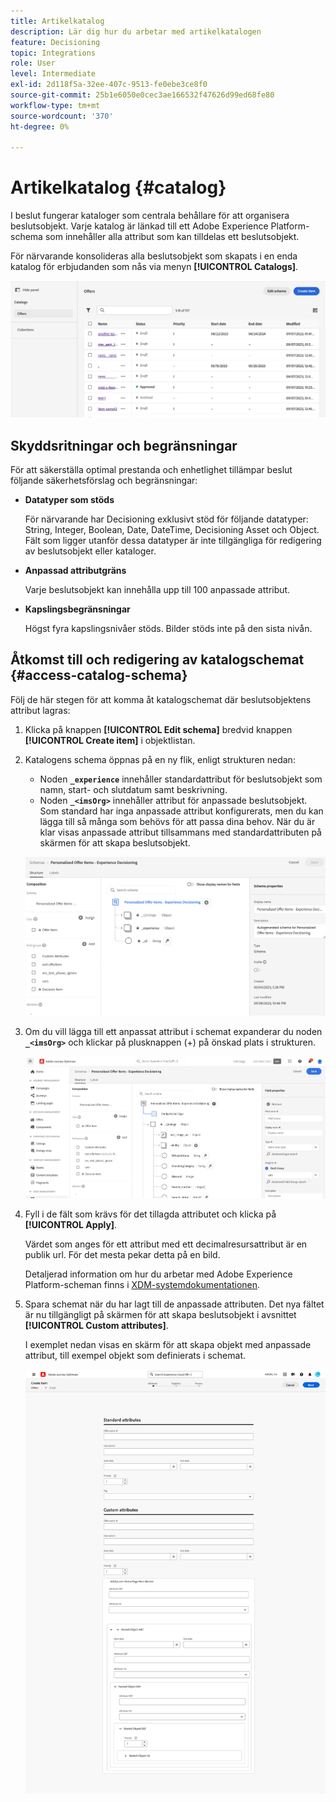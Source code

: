 ```yaml
---
title: Artikelkatalog
description: Lär dig hur du arbetar med artikelkatalogen
feature: Decisioning
topic: Integrations
role: User
level: Intermediate
exl-id: 2d118f5a-32ee-407c-9513-fe0ebe3ce8f0
source-git-commit: 25b1e6050e0cec3ae166532f47626d99ed68fe80
workflow-type: tm+mt
source-wordcount: '370'
ht-degree: 0%

---
```


# Artikelkatalog {#catalog}

I beslut fungerar kataloger som centrala behållare för att organisera beslutsobjekt. Varje katalog är länkad till ett Adobe Experience Platform-schema som innehåller alla attribut som kan tilldelas ett beslutsobjekt.

För närvarande konsolideras alla beslutsobjekt som skapats i en enda katalog för erbjudanden som nås via menyn **[!UICONTROL Catalogs]**.

![](assets/catalogs-list.png)

## Skyddsritningar och begränsningar

För att säkerställa optimal prestanda och enhetlighet tillämpar beslut följande säkerhetsförslag och begränsningar:

* **Datatyper som stöds**

  För närvarande har Decisioning exklusivt stöd för följande datatyper: String, Integer, Boolean, Date, DateTime, Decisioning Asset och Object. Fält som ligger utanför dessa datatyper är inte tillgängliga för redigering av beslutsobjekt eller kataloger.


* **Anpassad attributgräns**

  Varje beslutsobjekt kan innehålla upp till 100 anpassade attribut.

* **Kapslingsbegränsningar**

  Högst fyra kapslingsnivåer stöds. Bilder stöds inte på den sista nivån.

## Åtkomst till och redigering av katalogschemat {#access-catalog-schema}

Följ de här stegen för att komma åt katalogschemat där beslutsobjektens attribut lagras:

1. Klicka på knappen **[!UICONTROL Edit schema]** bredvid knappen **[!UICONTROL Create item]** i objektlistan.

1. Katalogens schema öppnas på en ny flik, enligt strukturen nedan:

   * Noden **`_experience`** innehåller standardattribut för beslutsobjekt som namn, start- och slutdatum samt beskrivning.
   * Noden **`_<imsOrg>`** innehåller attribut för anpassade beslutsobjekt. Som standard har inga anpassade attribut konfigurerats, men du kan lägga till så många som behövs för att passa dina behov. När du är klar visas anpassade attribut tillsammans med standardattributen på skärmen för att skapa beslutsobjekt.

   ![](assets/catalogs-schema.png)

1. Om du vill lägga till ett anpassat attribut i schemat expanderar du noden **`_<imsOrg>`** och klickar på plusknappen (+) på önskad plats i strukturen.

   ![](assets/catalogs-add.png)

1. Fyll i de fält som krävs för det tillagda attributet och klicka på **[!UICONTROL Apply]**.

   Värdet som anges för ett attribut med ett decimalresursattribut är en publik url. För det mesta pekar detta på en bild.

   Detaljerad information om hur du arbetar med Adobe Experience Platform-scheman finns i [XDM-systemdokumentationen](https://experienceleague.adobe.com/docs/experience-platform/xdm/ui/overview.html).

1. Spara schemat när du har lagt till de anpassade attributen. Det nya fältet är nu tillgängligt på skärmen för att skapa beslutsobjekt i avsnittet **[!UICONTROL Custom attributes]**.


   I exemplet nedan visas en skärm för att skapa objekt med anpassade attribut, till exempel objekt som definierats i schemat.

   ![](assets/custom-attributes.png)

